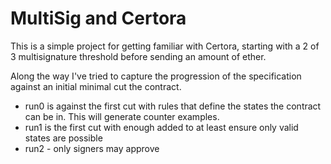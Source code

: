 # MultiSig and Certora 

This is a simple project for getting familiar with Certora, starting with a 2 of 3 
multisignature threshold before sending an amount of ether.

Along the way I've tried to capture the progression of the specification against
an initial minimal cut the contract.

* run0 is against the first cut with rules that define the states the contract can be in. This will generate counter examples.
* run1 is the first cut with enough added to at least ensure only valid states are possible
* run2 - only signers may approve

